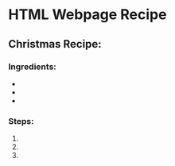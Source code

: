 <h1> HTML Webpage Recipe </h1>
<h2> Christmas Recipe: </h2>

<h3> Ingredients: </h3>
<ul> 
  <li> </li>
   <li> </li>
    <li> </li>   
</ul>

<h3> Steps: </h3>
<ol>
  <li> </li>
  <li> </li>
  <li> </li>
</ol>
